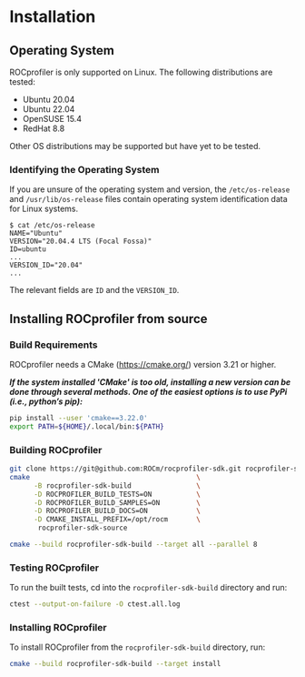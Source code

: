 # Installation

## Operating System

ROCprofiler is only supported on Linux. The following distributions are tested:

- Ubuntu 20.04
- Ubuntu 22.04
- OpenSUSE 15.4
- RedHat 8.8

Other OS distributions may be supported but have yet to be tested.

### Identifying the Operating System

If you are unsure of the operating system and version, the `/etc/os-release` and `/usr/lib/os-release` files contain
operating system identification data for Linux systems.

```shell
$ cat /etc/os-release
NAME="Ubuntu"
VERSION="20.04.4 LTS (Focal Fossa)"
ID=ubuntu
...
VERSION_ID="20.04"
...
```

The relevant fields are `ID` and the `VERSION_ID`.

## Installing ROCprofiler from source

### Build Requirements

ROCprofiler needs a CMake (https://cmake.org/) version 3.21 or higher.

***If the system installed 'CMake' is too old, installing a new version can be done through several methods. One of the easiest options is to use PyPi (i.e., python’s pip):***

```bash
pip install --user 'cmake==3.22.0'
export PATH=${HOME}/.local/bin:${PATH}
```

### Building ROCprofiler

```bash
git clone https://git@github.com:ROCm/rocprofiler-sdk.git rocprofiler-sdk-source  
cmake                                         \
      -B rocprofiler-sdk-build                \
      -D ROCPROFILER_BUILD_TESTS=ON           \
      -D ROCPROFILER_BUILD_SAMPLES=ON         \
      -D ROCPROFILER_BUILD_DOCS=ON            \
      -D CMAKE_INSTALL_PREFIX=/opt/rocm       \
       rocprofiler-sdk-source

cmake --build rocprofiler-sdk-build --target all --parallel 8  
```

### Testing ROCprofiler

To run the built tests, cd into the `rocprofiler-sdk-build` directory and run:

```bash
ctest --output-on-failure -O ctest.all.log
```

### Installing ROCprofiler

To install ROCprofiler from the `rocprofiler-sdk-build` directory, run:

```bash
cmake --build rocprofiler-sdk-build --target install
```
